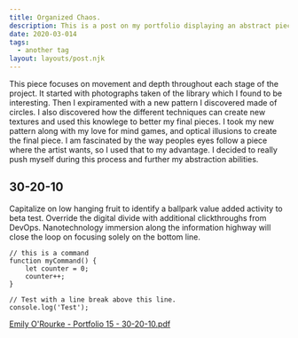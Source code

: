 ```yaml
---
title: Organized Chaos.
description: This is a post on my portfolio displaying an abstract piece I did for a class.
date: 2020-03-014
tags:
  - another tag
layout: layouts/post.njk
---
```


This piece focuses on movement and depth throughout each stage of the project. It started with photographs taken of the library which I found to be interesting.
Then I expiramented with a new pattern I discovered made of circles. I also discovered how the different techniques can create new textures and used this knowlege to better my final pieces. 
I took my new pattern along with my love for mind games, and optical illusions to create the final piece. I am fascinated by the way peoples eyes follow a piece where the artist wants, so I used that to my advantage. 
I decided to really push myself during this process and further my abstraction abilities.

## 30-20-10

Capitalize on low hanging fruit to identify a ballpark value added activity to beta test. Override the digital divide with additional clickthroughs from DevOps. Nanotechnology immersion along the information highway will close the loop on focusing solely on the bottom line.

```text/2-3
// this is a command
function myCommand() {
	let counter = 0;
	counter++;
}

// Test with a line break above this line.
console.log('Test');
```
[Emily O'Rourke - Portfolio 15 - 30-20-10.pdf](https://github.com/emily-orourke/spring-22/files/8535113/Emily.O.Rourke.-.Portfolio.15.-.30-20-10.pdf)
